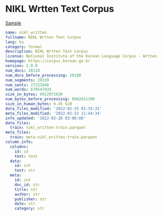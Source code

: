 # NIKL Wrtten Text Corpus
 
[Sample](../sample/nikl_written.txt)
 
<!-- MARKDOWN-AUTO-DOCS:START (CODE:src=../../../ekorpkit/resources/corpora/nikl_written.yaml) -->
<!-- The below code snippet is automatically added from ../../../ekorpkit/resources/corpora/nikl_written.yaml -->
```yaml
name: nikl_written
fullname: NIKL Wrtten Text Corpus
lang: ko
category: formal
description: NIKL Wrtten Text Corpus
license: National Institute of the Korean Language Corpus - Wrtten
homepage: https://corpus.korean.go.kr
version: 1.0.0
num_docs: 20128
num_docs_before_processing: 20188
num_segments: 20159
num_sents: 27231846
num_words: 679547033
size_in_bytes: 6922971630
num_bytes_before_processing: 6962611396
size_in_human_bytes: 6.45 GiB
data_files_modified: '2022-02-25 01:35:31'
meta_files_modified: '2022-02-22 11:44:34'
info_updated: '2022-02-26 03:06:08'
data_files:
  train: nikl_written-train.parquet
meta_files:
  train: meta-nikl_written-train.parquet
column_info:
  columns:
    id: id
    text: text
  data:
    id: int
    text: str
  meta:
    id: int
    doc_id: str
    title: str
    author: str
    publisher: str
    date: str
    category: str
```
<!-- MARKDOWN-AUTO-DOCS:END -->

